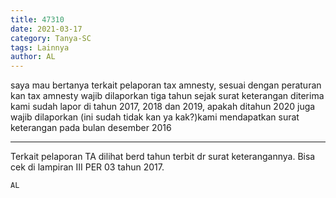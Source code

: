 ```yaml
---
title: 47310
date: 2021-03-17
category: Tanya-SC
tags: Lainnya
author: AL
---
```


saya mau bertanya terkait pelaporan tax amnesty, sesuai dengan peraturan kan tax amnesty wajib dilaporkan tiga tahun sejak surat keterangan diterima kami sudah lapor di tahun 2017, 2018 dan 2019, apakah ditahun 2020 juga wajib dilaporkan (ini sudah tidak kan ya kak?)kami mendapatkan surat keterangan pada bulan desember 2016

---

Terkait pelaporan TA dilihat berd tahun terbit dr surat keterangannya. Bisa cek di lampiran III PER 03 tahun 2017.

`AL`
